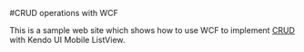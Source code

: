 #CRUD operations with WCF

This is a sample web site which shows how to use WCF  to implement
[CRUD](http://en.wikipedia.org/wiki/Create,_read,_update_and_delete) with Kendo UI Mobile ListView.

